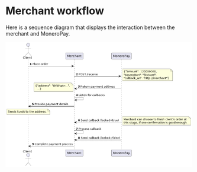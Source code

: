 # Merchant workflow
Here is a sequence diagram that displays the interaction between the merchant and MoneroPay.

![diag1](../images/mpay-graph.png)
